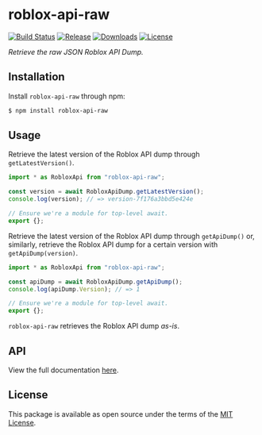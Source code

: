 [docs-url]: https://seancroach.github.io/roblox-api-raw/globals.html
[downloads-badge]: https://img.shields.io/npm/dt/roblox-api-raw?logo=npm&style=flat-square
[github-ci-badge]: https://img.shields.io/github/workflow/status/seancroach/roblox-api-raw/CI?logo=github&style=flat-square
[github-ci-url]: https://github.com/seancroach/roblox-api-raw/actions?query=workflow%3ACI
[release-badge]: https://img.shields.io/npm/v/roblox-api-raw?label=release&logo=npm&style=flat-square
[release-url]: https://www.npmjs.com/package/roblox-api-raw
[license-badge]: https://img.shields.io/github/license/seancroach/roblox-api-raw?style=flat-square
[license-url]: https://github.com/seancroach/roblox-api-raw/blob/master/license

# roblox-api-raw

[![Build Status][github-ci-badge]][github-ci-url]
[![Release][release-badge]][release-url]
[![Downloads][downloads-badge]][release-url]
[![License][license-badge]][license-url]

_Retrieve the raw JSON Roblox API Dump._

## Installation

Install `roblox-api-raw` through npm:

```sh
$ npm install roblox-api-raw
```

## Usage

Retrieve the latest version of the Roblox API dump through `getLatestVersion()`.

```ts
import * as RobloxApi from "roblox-api-raw";

const version = await RobloxApiDump.getLatestVersion();
console.log(version); // => version-7f176a3bbd5e424e

// Ensure we're a module for top-level await.
export {};
```

Retrieve the latest version of the Roblox API dump through `getApiDump()` or, similarly, retrieve the Roblox API dump for a certain version with `getApiDump(version)`.

```ts
import * as RobloxApi from "roblox-api-raw";

const apiDump = await RobloxApiDump.getApiDump();
console.log(apiDump.Version); // => 1

// Ensure we're a module for top-level await.
export {};
```

`roblox-api-raw` retrieves the Roblox API dump _as-is_.

## API

View the full documentation [here][docs-url].

## License

This package is available as open source under the terms of the [MIT License][license-url].
